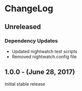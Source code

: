 ChangeLog
=========

Unreleased
----------
### Dependency Updates
* Updated nightwatch test scripts
* Removed nightwatch.config file

1.0.0 - (June 28, 2017)
-----------------
Initial stable release

